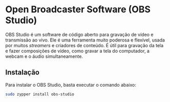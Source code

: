 # Open Broadcaster Software (OBS Studio)

OBS Studio é um software de código aberto para gravação de vídeo e transmissão ao vivo. Ele é uma ferramenta muito poderosa e flexível, usada por muitos *streamers* e criadores de conteúdo. É útil para gravação da tela e fazer composições de vídeo, como gravar a tela do computador, a webcam e o áudio simultaneamente.

## Instalação

Para instalar o OBS Studio, basta executar o comando abaixo:

```bash
sudo zypper install obs-studio
```